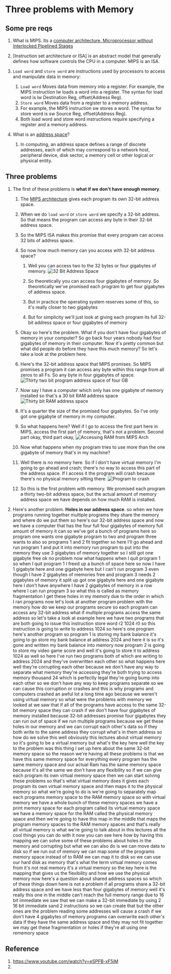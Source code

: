 # Three problems with Memory

## Some pre reqs

1. What is MIPS. Its a [computer architecture. Microprocessor without Interlocked Pipelined Stages](https://en.wikipedia.org/wiki/MIPS_architecture)

2. [Instruction set architecture or ISA] is an abstract model that generally defines how software controls the CPU in a computer. MIPS is an ISA.

3. `Load word` and `store word` are instructions used by processors to access and manipulate data in memory:
   1. `Load word` Moves data from memory into a register. For example, the MIPS instruction lw loads a word into a register. The syntax for load word is lw Destination Reg, offset(Address Reg).
   2. `Store word` Moves data from a register to a memory address. 
   3. For example, the MIPS instruction sw stores a word. The syntax for store word is sw Source Reg, offset(Address Reg). 
   4. Both load word and store word instructions require specifying a register and a memory address.

4. What is an [address space](https://en.wikipedia.org/wiki/Address_space)? 
   1. In computing, an address space defines a range of discrete addresses, each of which may correspond to a network host, peripheral device, disk sector, a memory cell or other logical or physical entity.

## Three problems

1. The first of these problems is **what if we don't have enough memory**.
   1. The [MIPS architecture](https://en.wikipedia.org/wiki/MIPS_architecture) gives each program its own 32-bit address space. 

   2. When we do `load word` or `store word` we specify a 32-bit address. So that means the program can access any byte in their 32-bit address space.

   3. So the MIPS ISA makes this promise that every program can access 32 bits of address space. 

   4. So now how much memory can you access with 32-bit address space?

      1. Well you can access two to the 32 bytes or four gigabytes of memory. 
      ![32 Bit Address Space](Images/50_50_32BitAddressSpace.png)

      2. So theoretically you can access four gigabytes of memory. So theoretically we've promised each program to get four gigabytes of address space.

      3. But in practice the operating system reserves some of this, so it's really closer to two gigabytes

      4. But for simplicity we'll just look at giving each program its full 32-bit address space or four gigabytes of memory 

   5. Okay so here's the problem. What if you don't have four gigabytes of memory in your computer? So go back four years nobody had four gigabytes of memory in their computer. Now it's pretty common but what did people do before they have this much memory? So let's take a look at the problem here. 

   6. Here's the 32-bit address space that MIPS promises. So MIPS promises a program it can access any byte within this range from all zeros to all Fs. So any byte in four gigabytes of space.
      ![Thirty two bit program address space of four GB](Images/51_50_FullAddressSpace.png)

   7. Now say I have a computer which only has one gigabyte of memory installed so that's a 30 bit RAM address space
      ![Thirty bit RAM address space](Images/52_50_30BitRAMAddressSpace.png)

   8. It's a quarter the size of the promised four gigabytes. So I've only got one gigabyte of memory in my computer.

   9. So what happens here? Well if I go to access the first part here in MIPS, access the first part of memory,  that's not a problem. Second part okay, third part okay, 
      ![Accessing RAM from MIPS Arch](Images/53_50_AccessingLimitedAddressSpace.png)

   10. Now what happens when my program tries to use more than the one gigabyte of memory that's in my machine? 

   11. Well there is no memory here. So if I don't have virtual memory I'm going to go ahead and crash; there's no way to access this part of the address space. If I access it the program will crash because there's no physical memory sitting there. 
      ![Program to crash](Images/54_50_AccessingLimitedAddressSpace.png)

   12. So this is the first problem with memory. We promised each program a thirty two-bit address space, but the actual amount of memory address space we have depends on how much RAM is installed. 

2. Here's another problem. **Holes in our address space**. so when we have programs
running together multiple programs they
share the memory and where do we put
them so here's our 32-bit address space
and now we have a computer that has the
four full four gigabytes of memory full
amount of memory it can so we've got a
bunch of programs here so program one
wants one gigabyte program to two and
program three wants to also so programs
1 and 2 fit together
so here I'll go ahead and run program 1
and put it into memory run program to
put into the memory they use 3 gigabytes
of memory together so I still got one
gigabyte free ok no problem now what
happens when I quit program 1 so when I
quit program 1 I freed up a bunch of
space here so now I have 1 gigabyte here
and one gigabyte here but I can't run
program 3 even though I have 2 gigabytes
of memories free and program 3 needs 2
gigabytes of memory it split up got one
gigabyte here and one gigabyte here I
don't have anywhere I have 2 gigabytes
of memory in a row where I can run
program 3 so what this is called as
memory fragmentation I get these holes
in my memory due to the order in which I
ran programs now let's look at another
program problem with the memory how do
we keep our programs secure so each
program can access any 32-bit address
what if multiple programs access the
same address so let's take a look at
example here we have two programs that
are both going to issue this instruction
store word r2 1024 r0 so this
instruction is going to write to address
1024 so here's one program
here's another program so program 1 is
storing my bank balance it's going to go
store my bank balance at address 2024
and here it is so it's gone and written
my bank balance into memory now program
2 is going to store my video game score
and well it's going to store it to
address 1024 as well so here I've run
two programs both of which are writing
to address 2024 and they've overwritten
each other so what happens here well
they're corrupting each other because we
don't have any way to separate what
memory they're accessing they're both
trying to access memory thousand 24
which is perfectly legal they're going
bump into each other so we don't have
any way to keep programs separate so we
can cause this corruption or crashes and
this is why programs and computers
crashed an awful lot a long time ago
because we weren't using virtual memory
so what were the problems with memory we
looked at we saw that if all of the
programs have access to the same 32-bit
memory space they can crash if we don't
have four gigabytes of memory installed
because 32-bit addresses promise four
gigabytes they can run out of space if
we run multiple programs because we get
these holes in our memory and we can
corrupt each other's data so if they
both write to the same address they
corrupt what's in them address so how do
we solve this well obviously this
lectures about virtual memory so it's
going to be a virtual memory but what's
the key here well the key to the problem
was this thing I set up here about the
same 32-bit memory space so the reason
we're having all these problems is that
we have this same memory space for
everything every program has the same
memory space and our actual Ram has the
same memory space because it's all the
same we don't have any flexibility so if
we can give each program its own virtual
memory space then we can start solving
these problems so that's what virtual
memory does it gives each program its
own virtual memory space and then maps
it to the physical memory so what we're
going to do is we're going to separately
map each programs memory space to the
RAM memory space so with virtual memory
we have a whole bunch of these memory
spaces we have a print memory space for
each program called its virtual memory
space we have a memory space for the RAM
called the physical memory space and
then we're going to have this map in the
middle that maps the program memory
spaces to the RAM memory spaces and
that's really all virtual memory is what
we're going to talk about in this
lectures all the cool things you can do
with it now you can see here how by
having this mapping we can solve some of
these problems about holes in the memory
and corrupting but what we can also do
is we can move data to disk so if we run
out of memory we can map some of the
programs memory space instead of to RAM
we can map it to disk so we can use our
hard disk as memory that's what the term
virtual memory comes from it's not real
memory it's a virtual memory
so the key here is the mapping that
gives us the flexibility and how we use
the physical memory now here's a
question about shared address spaces so
which of these things down here is not a
problem if all programs share a 32-bit
address space and we have less than four
gigabytes of memory well it's really
this one in the middle can't reach the
full memory range due to 16 bit
immediate we saw that we can make a
32-bit immediate by using 2 16 bit
immediate sand 2 instructions so we can
create that but the other ones are the
problem reading some addresses will
cause a crash if we don't have 4
gigabytes of memory programs can
overwrite each other's data if they have
the same address space and they may not
fit together we may get these
fragmentation or holes if they're all
using one rememory space

## Reference
1. https://www.youtube.com/watch?v=eSPFB-xF5iM
2. 